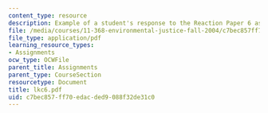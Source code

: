 ```yaml
---
content_type: resource
description: Example of a student's response to the Reaction Paper 6 assignment.
file: /media/courses/11-368-environmental-justice-fall-2004/c7bec857ff70edacded9088f32de31c0_lkc6.pdf
file_type: application/pdf
learning_resource_types:
- Assignments
ocw_type: OCWFile
parent_title: Assignments
parent_type: CourseSection
resourcetype: Document
title: lkc6.pdf
uid: c7bec857-ff70-edac-ded9-088f32de31c0
---
```

